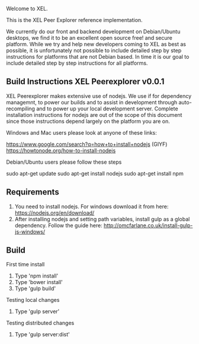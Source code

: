 Welcome to XEL.

This is the XEL Peer Explorer reference implementation.

We currently do our front and backend development on Debian/Ubuntu desktops, we find it to be
an excellent open source free! and secure platform. While we try and help new developers coming
to XEL  as best as possible, it is unfortunately not possible to include detailed step by
step instructions for platforms that are not Debian based. In time it is our goal to include
detailed step by step instructions for all platforms.

Build Instructions XEL Peerexplorer v0.0.1
----------------------------------------

XEL Peerexplorer makes extensive use of nodejs. We use if for dependency managemnt,
to power our builds and to assist in development through auto-recompiling and to
power up your local development server. Complete installation instructions for nodejs
are out of the scope of this document since those instructions depend largely on the
platform you are on.

Windows and Mac users please look at anyone of these links:

https://www.google.com/search?q=how+to+install+nodejs (GIYF)
https://howtonode.org/how-to-install-nodejs

Debian/Ubuntu users please follow these steps

sudo apt-get update
sudo apt-get install nodejs
sudo apt-get install npm

Requirements
------------
 1. You need to install nodejs. For windows download it from here: https://nodejs.org/en/download/
 2. After installing nodejs and setting path variables, install gulp as a global dependency.
    Follow the guide here: http://omcfarlane.co.uk/install-gulp-js-windows/


Build
-----

 First time install

 1. Type 'npm install'
 2. Type 'bower install'
 3. Type 'gulp build'

 Testing local changes

 1. Type 'gulp server'

 Testing distributed changes

 1. Type 'gulp server:dist'
